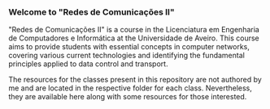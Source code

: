 ### Welcome to "Redes de Comunicações II"

"Redes de Comunicações II" is a course in the Licenciatura em Engenharia de Computadores e Informática at the Universidade de Aveiro. This course aims to provide students with essential concepts in computer networks, covering various current technologies and identifying the fundamental principles applied to data control and transport.

The resources for the classes present in this repository are not authored by me and are located in the respective folder for each class. Nevertheless, they are available here along with some resources for those interested.